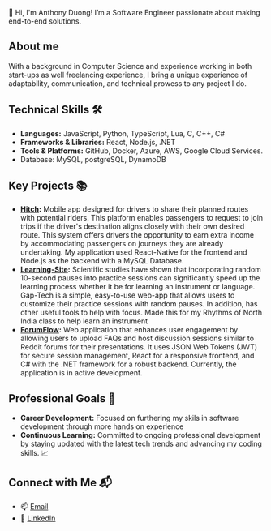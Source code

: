 👋 Hi, I'm Anthony Duong! I’m a Software Engineer passionate about
making end-to-end solutions.

## About me

With a background in Computer Science and experience working in both start-ups as well freelancing
experience, I bring a unique experience of adaptability, communication, and technical prowess to
any project I do.

## Technical Skills 🛠️

- **Languages:** JavaScript, Python, TypeScript, Lua, C, C++, C#
- **Frameworks & Libraries:** React, Node.js, .NET
- **Tools & Platforms:** GitHub, Docker, Azure, AWS, Google Cloud Services.
- Database: MySQL, postgreSQL, DynamoDB

## Key Projects 📚

- **[Hitch](https://github.com/orgs/HitchApp115/repositories):** Mobile app designed for drivers to share their planned routes with potential riders. This platform enables passengers
to request to join trips if the driver's destination aligns closely with their own desired route. This system offers
drivers the opportunity to earn extra income by accommodating passengers on journeys they are already
undertaking. My application used React-Native for the frontend and Node.js as the backend with a MySQL
Database.
- **[Learning-Site](https://github.com/anthonyduong789/Learning-Site):**  Scientific studies have shown that incorporating random 10-second pauses into
 practice sessions can significantly speed up the learning process whether it be
 for learning an instrument or language. Gap-Tech is a simple, easy-to-use
 web-app that allows users to customize their practice sessions with random
 pauses. In addition, has other useful tools to help with focus. Made this for my
 Rhythms of North India class to help learn an instrument
- **[ForumFlow](https://github.com/ForumFlow/ForumFlow):** Web application that enhances user engagement by allowing users to upload
 FAQs and host discussion sessions similar to Reddit forums for their
 presentations. It uses JSON Web Tokens (JWT) for secure session management,
 React for a responsive frontend, and C# with the .NET framework for a robust
 backend. Currently, the application is in active development.

## Professional Goals 🚀
- **Career Development:** Focused on furthering my skils in software development through more hands on experience
- **Continuous Learning:** Committed to ongoing professional development by staying updated with the latest tech trends and advancing my coding skills. 📈

## Connect with Me 📬
- 📫 [Email](mailto:anthonyduong789@gmail.com)
- 🔗 [LinkedIn](https://www.linkedin.com/in/anthonyduong789/)
